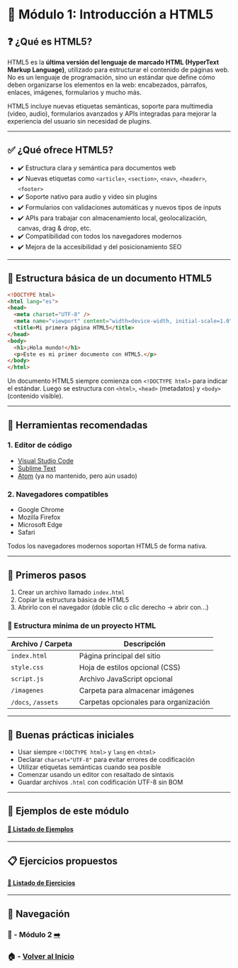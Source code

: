 # 📘 Módulo 1: Introducción a HTML5

## ❓ ¿Qué es HTML5?

HTML5 es la **última versión del lenguaje de marcado HTML (HyperText Markup Language)**, utilizado para estructurar el contenido de páginas web. No es un lenguaje de programación, sino un estándar que define cómo deben organizarse los elementos en la web: encabezados, párrafos, enlaces, imágenes, formularios y mucho más.

HTML5 incluye nuevas etiquetas semánticas, soporte para multimedia (video, audio), formularios avanzados y APIs integradas para mejorar la experiencia del usuario sin necesidad de plugins.

---

## ✅ ¿Qué ofrece HTML5?

- ✔️ Estructura clara y semántica para documentos web
- ✔️ Nuevas etiquetas como `<article>`, `<section>`, `<nav>`, `<header>`, `<footer>`
- ✔️ Soporte nativo para audio y video sin plugins
- ✔️ Formularios con validaciones automáticas y nuevos tipos de inputs
- ✔️ APIs para trabajar con almacenamiento local, geolocalización, canvas, drag & drop, etc.
- ✔️ Compatibilidad con todos los navegadores modernos
- ✔️ Mejora de la accesibilidad y del posicionamiento SEO

---

## 🧠 Estructura básica de un documento HTML5

```html
<!DOCTYPE html>
<html lang="es">
<head>
  <meta charset="UTF-8" />
  <meta name="viewport" content="width=device-width, initial-scale=1.0" />
  <title>Mi primera página HTML5</title>
</head>
<body>
  <h1>¡Hola mundo!</h1>
  <p>Este es mi primer documento con HTML5.</p>
</body>
</html>
```

Un documento HTML5 siempre comienza con `<!DOCTYPE html>` para indicar el estándar. Luego se estructura con `<html>`, `<head>` (metadatos) y `<body>` (contenido visible).

---

## 🧰 Herramientas recomendadas

### 1. Editor de código
- [Visual Studio Code](https://code.visualstudio.com/)
- [Sublime Text](https://www.sublimetext.com/)
- [Atom](https://atom.io/) (ya no mantenido, pero aún usado)

### 2. Navegadores compatibles
- Google Chrome
- Mozilla Firefox
- Microsoft Edge
- Safari

Todos los navegadores modernos soportan HTML5 de forma nativa.

---

## 🧩 Primeros pasos

1. Crear un archivo llamado `index.html`
2. Copiar la estructura básica de HTML5
3. Abrirlo con el navegador (doble clic o clic derecho → abrir con...)

### 📁 Estructura mínima de un proyecto HTML

| Archivo / Carpeta     | Descripción                             |
|----------------------|-----------------------------------------|
| `index.html`         | Página principal del sitio              |
| `style.css`          | Hoja de estilos opcional (CSS)          |
| `script.js`          | Archivo JavaScript opcional             |
| `/imagenes`          | Carpeta para almacenar imágenes         |
| `/docs`, `/assets`   | Carpetas opcionales para organización   |

---

## 📌 Buenas prácticas iniciales

- Usar siempre `<!DOCTYPE html>` y `lang` en `<html>`
- Declarar `charset="UTF-8"` para evitar errores de codificación
- Utilizar etiquetas semánticas cuando sea posible
- Comenzar usando un editor con resaltado de sintaxis
- Guardar archivos `.html` con codificación UTF-8 sin BOM

---

## 🧪 Ejemplos de este módulo

#### [🔗 Listado de Ejemplos](./Ejemplos/README.md)

---

## 📋 Ejercicios propuestos

#### [🔗 Listado de Ejercicios](./Ejercicios/README.md)

---

## 🔁 Navegación

### 📘 - Módulo 2 [➡️](../Modulo_2_Estructura_de_un_Documento_HTML/Modulo_2.md)

### 🏠 - [Volver al Inicio](../README.md)

